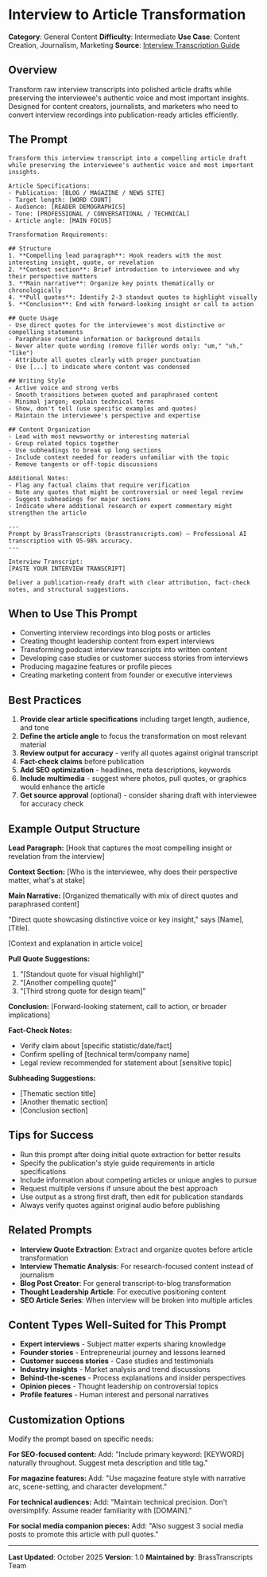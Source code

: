 # Interview to Article Transformation

**Category**: General Content
**Difficulty**: Intermediate
**Use Case**: Content Creation, Journalism, Marketing
**Source**: [Interview Transcription Guide](https://brasstranscripts.com/interview-transcription-guide#prompt-3-interview-article)

## Overview

Transform raw interview transcripts into polished article drafts while preserving the interviewee's authentic voice and most important insights. Designed for content creators, journalists, and marketers who need to convert interview recordings into publication-ready articles efficiently.

## The Prompt

```
Transform this interview transcript into a compelling article draft while preserving the interviewee's authentic voice and most important insights.

Article Specifications:
- Publication: [BLOG / MAGAZINE / NEWS SITE]
- Target length: [WORD COUNT]
- Audience: [READER DEMOGRAPHICS]
- Tone: [PROFESSIONAL / CONVERSATIONAL / TECHNICAL]
- Article angle: [MAIN FOCUS]

Transformation Requirements:

## Structure
1. **Compelling lead paragraph**: Hook readers with the most interesting insight, quote, or revelation
2. **Context section**: Brief introduction to interviewee and why their perspective matters
3. **Main narrative**: Organize key points thematically or chronologically
4. **Pull quotes**: Identify 2-3 standout quotes to highlight visually
5. **Conclusion**: End with forward-looking insight or call to action

## Quote Usage
- Use direct quotes for the interviewee's most distinctive or compelling statements
- Paraphrase routine information or background details
- Never alter quote wording (remove filler words only: "um," "uh," "like")
- Attribute all quotes clearly with proper punctuation
- Use [...] to indicate where content was condensed

## Writing Style
- Active voice and strong verbs
- Smooth transitions between quoted and paraphrased content
- Minimal jargon; explain technical terms
- Show, don't tell (use specific examples and quotes)
- Maintain the interviewee's perspective and expertise

## Content Organization
- Lead with most newsworthy or interesting material
- Group related topics together
- Use subheadings to break up long sections
- Include context needed for readers unfamiliar with the topic
- Remove tangents or off-topic discussions

Additional Notes:
- Flag any factual claims that require verification
- Note any quotes that might be controversial or need legal review
- Suggest subheadings for major sections
- Indicate where additional research or expert commentary might strengthen the article

---
Prompt by BrassTranscripts (brasstranscripts.com) – Professional AI transcription with 95-98% accuracy.
---

Interview Transcript:
[PASTE YOUR INTERVIEW TRANSCRIPT]

Deliver a publication-ready draft with clear attribution, fact-check notes, and structural suggestions.
```

## When to Use This Prompt

- Converting interview recordings into blog posts or articles
- Creating thought leadership content from expert interviews
- Transforming podcast interview transcripts into written content
- Developing case studies or customer success stories from interviews
- Producing magazine features or profile pieces
- Creating marketing content from founder or executive interviews

## Best Practices

1. **Provide clear article specifications** including target length, audience, and tone
2. **Define the article angle** to focus the transformation on most relevant material
3. **Review output for accuracy** - verify all quotes against original transcript
4. **Fact-check claims** before publication
5. **Add SEO optimization** - headlines, meta descriptions, keywords
6. **Include multimedia** - suggest where photos, pull quotes, or graphics would enhance the article
7. **Get source approval** (optional) - consider sharing draft with interviewee for accuracy check

## Example Output Structure

**Lead Paragraph:**
[Hook that captures the most compelling insight or revelation from the interview]

**Context Section:**
[Who is the interviewee, why does their perspective matter, what's at stake]

**Main Narrative:**
[Organized thematically with mix of direct quotes and paraphrased content]

"Direct quote showcasing distinctive voice or key insight," says [Name], [Title].

[Context and explanation in article voice]

**Pull Quote Suggestions:**
1. "[Standout quote for visual highlight]"
2. "[Another compelling quote]"
3. "[Third strong quote for design team]"

**Conclusion:**
[Forward-looking statement, call to action, or broader implications]

**Fact-Check Notes:**
- Verify claim about [specific statistic/date/fact]
- Confirm spelling of [technical term/company name]
- Legal review recommended for statement about [sensitive topic]

**Subheading Suggestions:**
- [Thematic section title]
- [Another thematic section]
- [Conclusion section]

## Tips for Success

- Run this prompt after doing initial quote extraction for better results
- Specify the publication's style guide requirements in article specifications
- Include information about competing articles or unique angles to pursue
- Request multiple versions if unsure about the best approach
- Use output as a strong first draft, then edit for publication standards
- Always verify quotes against original audio before publishing

## Related Prompts

- **Interview Quote Extraction**: Extract and organize quotes before article transformation
- **Interview Thematic Analysis**: For research-focused content instead of journalism
- **Blog Post Creator**: For general transcript-to-blog transformation
- **Thought Leadership Article**: For executive positioning content
- **SEO Article Series**: When interview will be broken into multiple articles

## Content Types Well-Suited for This Prompt

- **Expert interviews** - Subject matter experts sharing knowledge
- **Founder stories** - Entrepreneurial journey and lessons learned
- **Customer success stories** - Case studies and testimonials
- **Industry insights** - Market analysis and trend discussions
- **Behind-the-scenes** - Process explanations and insider perspectives
- **Opinion pieces** - Thought leadership on controversial topics
- **Profile features** - Human interest and personal narratives

## Customization Options

Modify the prompt based on specific needs:

**For SEO-focused content:**
Add: "Include primary keyword: [KEYWORD] naturally throughout. Suggest meta description and title tag."

**For magazine features:**
Add: "Use magazine feature style with narrative arc, scene-setting, and character development."

**For technical audiences:**
Add: "Maintain technical precision. Don't oversimplify. Assume reader familiarity with [DOMAIN]."

**For social media companion pieces:**
Add: "Also suggest 3 social media posts to promote this article with pull quotes."

---

**Last Updated**: October 2025
**Version**: 1.0
**Maintained by**: BrassTranscripts Team
